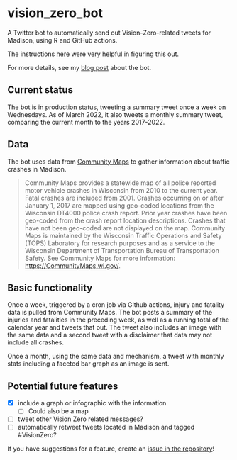 # vision_zero_bot
A Twitter bot to automatically send out Vision-Zero-related tweets for Madison, using R and GitHub actions.

The instructions [here](https://www.rostrum.blog/2020/09/21/londonmapbot/) were very helpful in figuring this out. 

For more details, see my [blog post](https://haraldkliems.netlify.app/posts/a-vision-zero-twitter-bot-for-madison/) about the bot.

## Current status
The bot is in production status, tweeting a summary tweet once a week on Wednesdays. As of March 2022, it also tweets a monthly summary tweet, comparing the current month to the years 2017-2022.

## Data
The bot uses data from [Community Maps](https://transportal.cee.wisc.edu/partners/community-maps/crash/search/BasicSearch.do) to gather information about traffic crashes in Madison.

> Community Maps provides a statewide map of all police reported motor vehicle crashes in Wisconsin from 2010 to the current year. Fatal crashes are included from 2001. Crashes occurring on or after January 1, 2017 are mapped using geo-coded locations from the Wisconsin DT4000 police crash report. Prior year crashes have been geo-coded from the crash report location descriptions. Crashes that have not been geo-coded are not displayed on the map. Community Maps is maintained by the Wisconsin Traffic Operations and Safety (TOPS) Laboratory for research purposes and as a service to the Wisconsin Department of Transportation Bureau of Transportation Safety. See Community Maps for more information: https://CommunityMaps.wi.gov/.

## Basic functionality
Once a week, triggered by a cron job via Github actions, injury and fatality data is pulled from Community Maps. The bot posts a summary of the injuries and fatalities in the preceding week, as well as a running total of the calendar year and tweets that out. The tweet also includes an image with the same data and a second tweet with a disclaimer that data may not include all crashes.

Once a month, using the same data and mechanism, a tweet with monthly stats including a faceted bar graph as an image is sent.

## Potential future features
- [x] include a graph or infographic with the information
  - [ ] Could also be a map
- [ ] tweet other Vision Zero related messages?
- [ ] automatically retweet tweets located in Madison and tagged #VisionZero?

If you have suggestions for a feature, create an [issue in the repository](https://github.com/vgXhc/vision_zero_bot/issues)!
